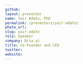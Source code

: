 ```yaml
---
github:
layout: presenter
name: Yair Adato, PhD
permalink: /presenters/yair-adato/
photo_url:
slug: yair-adato
role: Speaker
company: Bria.ai
title: Co-Founder and CEO
twitter:
website:
---
```


